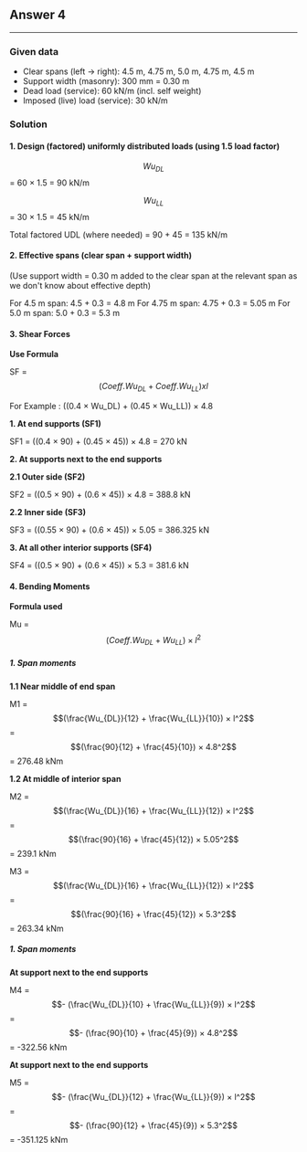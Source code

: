 ## Answer 4

---

### Given data

- Clear spans (left → right): 4.5 m, 4.75 m, 5.0 m, 4.75 m, 4.5 m  
- Support width (masonry): 300 mm = 0.30 m  
- Dead load (service): 60 kN/m (incl. self weight)  
- Imposed (live) load (service): 30 kN/m

### Solution

#### **1. Design (factored) uniformly distributed loads (using 1.5 load factor)**

$$Wu_{DL}$$ = 60 × 1.5 = 90 kN/m

$$Wu_{LL}$$ = 30 × 1.5 = 45 kN/m


Total factored UDL (where needed) = 90 + 45 = 135 kN/m

#### **2. Effective spans (clear span + support width)**

(Use support width = 0.30 m added to the clear span at the relevant span as we don't know about effective depth)

For 4.5 m span: 4.5 + 0.3 = 4.8 m
For 4.75 m span: 4.75 + 0.3 = 5.05 m
For 5.0 m span: 5.0 + 0.3 = 5.3 m

#### **3. Shear Forces**
**Use Formula**

SF = $$(Coeff.Wu_{DL} + Coeff.Wu_{LL}) x l$$

For Example : ((0.4 × Wu_DL) + (0.45 × Wu_LL)) × 4.8

**1. At end supports (SF1)**

SF1 = ((0.4 × 90) + (0.45 × 45)) × 4.8 = 270 kN

**2. At supports next to the end supports**

**2.1 Outer side (SF2)**

SF2 = ((0.5 × 90) + (0.6 × 45)) × 4.8 = 388.8 kN

**2.2 Inner side (SF3)**

SF3 = ((0.55 × 90) + (0.6 × 45)) × 5.05 = 386.325 kN

**3. At all other interior supports (SF4)**

SF4 = ((0.5 × 90) + (0.6 × 45)) × 5.3 = 381.6 kN

#### 4. Bending Moments
**Formula used**

Mu = $$(Coeff.Wu_{DL} + Wu_{LL}) × l^2$$ 

##### **1. Span moments** 

**1.1 Near middle of end span**

M1 = $$(\frac{Wu_{DL}}{12} + \frac{Wu_{LL}}{10}) × l^2$$  = $$(\frac{90}{12} + \frac{45}{10}) × 4.8^2$$ = 276.48 kNm

**1.2 At middle of interior span**

M2 = $$(\frac{Wu_{DL}}{16} + \frac{Wu_{LL}}{12}) × l^2$$  = $$(\frac{90}{16} + \frac{45}{12}) × 5.05^2$$ = 239.1 kNm

M3 = $$(\frac{Wu_{DL}}{16} + \frac{Wu_{LL}}{12}) × l^2$$  = $$(\frac{90}{16} + \frac{45}{12}) × 5.3^2$$ = 263.34 kNm

##### **1. Span moments** 

**At support next to the end supports**

M4 = $$- (\frac{Wu_{DL}}{10} + \frac{Wu_{LL}}{9}) × l^2$$  = $$- (\frac{90}{10} + \frac{45}{9}) × 4.8^2$$ = -322.56 kNm

**At support next to the end supports**

M5 = $$- (\frac{Wu_{DL}}{12} + \frac{Wu_{LL}}{9}) × l^2$$  = $$- (\frac{90}{12} + \frac{45}{9}) × 5.3^2$$ = -351.125 kNm
